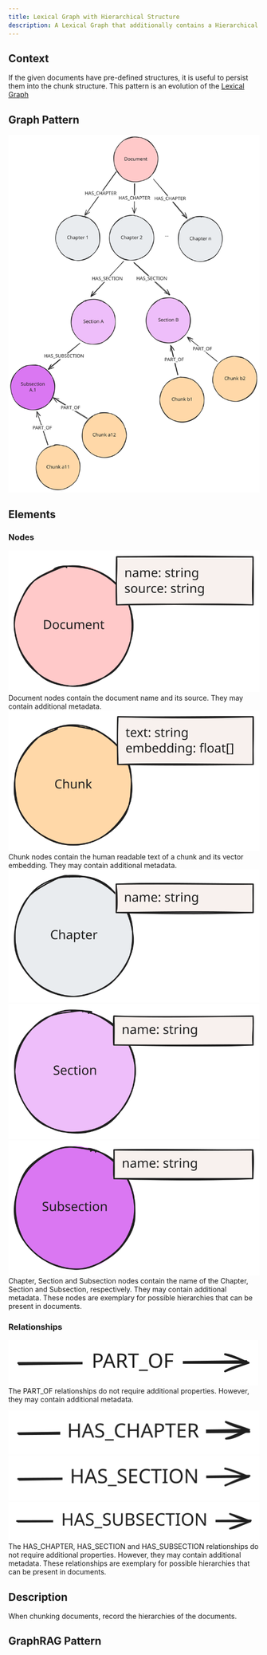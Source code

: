 ```yaml
---
title: Lexical Graph with Hierarchical Structure
description: A Lexical Graph that additionally contains a Hierarchical Structure
---
```


## Context

If the given documents have pre-defined structures, it is useful to persist them into the chunk structure.
This pattern is an evolution of the [Lexical Graph](/reference/knowledge-graph/lexical-graph)

## Graph Pattern

![Graph](../../../../assets/images/knowledge-graph-lexical-graph-hierarchical-structure.svg)

## Elements

### Nodes

![Document Node](../../../../assets/images/element-document-node.svg)
Document nodes contain the document name and its source. They may contain additional metadata.
![Chunk Node](../../../../assets/images/element-chunk-node.svg)
Chunk nodes contain the human readable text of a chunk and its vector embedding. They may contain additional metadata.
![Chapter Node](../../../../assets/images/element-chapter-node.svg)
![Section Node](../../../../assets/images/element-section-node.svg)
![Subsection Node](../../../../assets/images/element-subsection-node.svg)
Chapter, Section and Subsection nodes contain the name of the Chapter, Section and Subsection, respectively. They may contain additional metadata. These nodes are exemplary for possible hierarchies that can be present in documents.

### Relationships

![PART_OF Relationship](../../../../assets/images/element-part-of-relationship.svg)
The PART_OF relationships do not require additional properties. However, they may contain additional metadata.

![HAS_CHAPTER Relationship](../../../../assets/images/element-has-chapter-relationship.svg)
![HAS_SECTION Relationship](../../../../assets/images/element-has-section-relationship.svg)
![HAS_SUBSECTION Relationship](../../../../assets/images/element-has-subsection-relationship.svg)
The HAS_CHAPTER, HAS_SECTION and HAS_SUBSECTION relationships do not require additional properties. However, they may contain additional metadata. These relationships are exemplary for possible hierarchies that can be present in documents.

## Description

When chunking documents, record the hierarchies of the documents.

## GraphRAG Pattern

